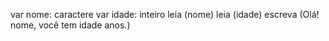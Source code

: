 var nome: caractere
var idade: inteiro
leia (nome)
leia (idade)
escreva (Olá! nome, você tem idade anos.)
